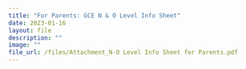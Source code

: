 ```yaml
---
title: "For Parents: GCE N & O Level Info Sheet"
date: 2023-01-16
layout: file
description: ""
image: ""
file_url: /files/Attachment_N-O Level Info Sheet for Parents.pdf
---
```

